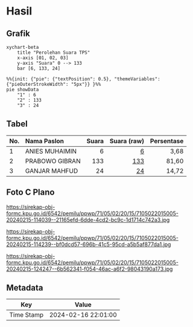 # Hasil

## Grafik

```mermaid
xychart-beta
    title "Perolehan Suara TPS"
    x-axis [01, 02, 03]
    y-axis "Suara" 0 --> 133
    bar [6, 133, 24]
```

```mermaid
%%{init: {"pie": {"textPosition": 0.5}, "themeVariables": {"pieOuterStrokeWidth": "5px"}} }%%
pie showData
    "1" : 6
    "2" : 133
    "3" : 24
```

## Tabel

| No. | Nama Paslon    | Suara | Suara (raw) | Persentase |
|:--- |:-------------- | -----:| -----------:| ----------:|
| 1   | ANIES MUHAIMIN | 6     | [6][p-1]    | 3,68       |
| 2   | PRABOWO GIBRAN | 133   | [133][p-2]  | 81,60      |
| 3   | GANJAR MAHFUD  | 24    | [24][p-3]   | 14,72      |


[p-1]: https://github.com/gigit-pemilu/pemilu-2024-71-sulawesi-utara/blob/main/pilpres/hitung-suara/sub/71-sulawesi-utara/sub/05-minahasa-selatan/sub/02-tompaso-baru/sub/2015-torout/sub/005-tps/sub/paslon-1.txt
[p-2]: https://github.com/gigit-pemilu/pemilu-2024-71-sulawesi-utara/blob/main/pilpres/hitung-suara/sub/71-sulawesi-utara/sub/05-minahasa-selatan/sub/02-tompaso-baru/sub/2015-torout/sub/005-tps/sub/paslon-2.txt
[p-3]: https://github.com/gigit-pemilu/pemilu-2024-71-sulawesi-utara/blob/main/pilpres/hitung-suara/sub/71-sulawesi-utara/sub/05-minahasa-selatan/sub/02-tompaso-baru/sub/2015-torout/sub/005-tps/sub/paslon-3.txt

## Foto C Plano

https://sirekap-obj-formc.kpu.go.id/6542/pemilu/ppwp/71/05/02/20/15/7105022015005-20240215-114039--21165efd-6dde-4cd2-bc9c-1d1714c742a3.jpg

https://sirekap-obj-formc.kpu.go.id/6542/pemilu/ppwp/71/05/02/20/15/7105022015005-20240215-114239--bf0dcd57-696b-41c5-95cd-a5b5af877da1.jpg

https://sirekap-obj-formc.kpu.go.id/6542/pemilu/ppwp/71/05/02/20/15/7105022015005-20240215-124247--6b562341-f054-46ac-a6f2-98043190a173.jpg


## Metadata

| Key        | Value               |
| ---------- | ------------------- |
| Time Stamp | 2024-02-16 22:01:00 |



